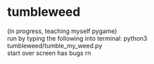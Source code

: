 # tumbleweed
(in progress, teaching myself pygame)     
run by typing the following into terminal: python3 tumbleweed/tumble_my_weed.py   
start over screen has bugs rn    
